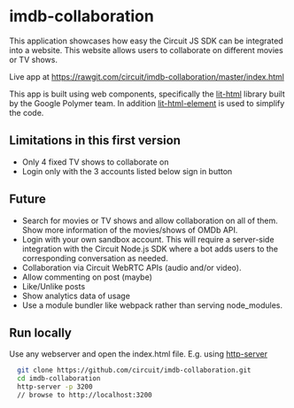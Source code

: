 # imdb-collaboration

This application showcases how easy the Circuit JS SDK can be integrated into a website. This website allows users to collaborate on different movies or TV shows.

Live app at https://rawgit.com/circuit/imdb-collaboration/master/index.html

This app is built using web components, specifically the [lit-html](https://github.com/PolymerLabs/lit-html) library built by the Google Polymer team. In addition [lit-html-element](https://github.com/kenchris/lit-element) is used to simplify the code.

## Limitations in this first version
* Only 4 fixed TV shows to collaborate on
* Login only with the 3 accounts listed below sign in button

## Future
* Search for movies or TV shows and allow collaboration on all of them. Show more information of the movies/shows of OMDb API.
* Login with your own sandbox account. This will require a server-side integration with the Circuit Node.js SDK where a bot adds users to the corresponding conversation as needed.
* Collaboration via Circuit WebRTC APIs (audio and/or video).
* Allow commenting on post (maybe)
* Like/Unlike posts
* Show analytics data of usage
* Use a module bundler like webpack rather than serving node_modules.

## Run locally
Use any webserver and open the index.html file. E.g. using [http-server](https://www.npmjs.com/package/http-server)
```bash
  git clone https://github.com/circuit/imdb-collaboration.git
  cd imdb-collaboration
  http-server -p 3200
  // browse to http://localhost:3200
```

